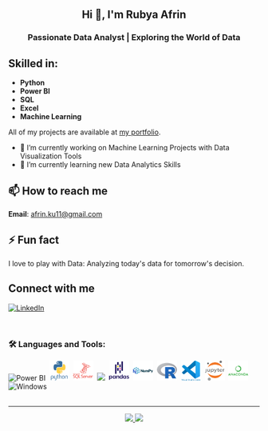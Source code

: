 <h2 align="center">Hi 👋, I'm Rubya Afrin</h2>
<h3 align="center">Passionate Data Analyst | Exploring the World of Data</h3>

## Skilled in:
- **Python**
- **Power BI**
- **SQL**
- **Excel**
- **Machine Learning**




All of my projects are available at [my portfolio](https://codebasics.io/portfolio/Rubya-Afrin).

- 🔭 I’m currently working on Machine Learning Projects with Data Visualization Tools
- 🌱 I’m currently learning new Data Analytics Skills


## 📫 How to reach me
**Email**: afrin.ku11@gmail.com

## ⚡ Fun fact
I love to play with Data: Analyzing today's data for tomorrow's decision.

## Connect with me
[![LinkedIn](https://img.shields.io/badge/LinkedIn-%230077B5.svg?logo=linkedin&logoColor=white)](https://www.linkedin.com/in/rubyaafrin/) 

<br />



### :hammer_and_wrench: Languages and Tools:
   <div>
     <img src="https://upload.wikimedia.org/wikipedia/commons/c/cf/New_Power_BI_Logo.svg" title="Power BI" alt="Power BI" width="40"height="40"/>&nbsp;
     <img src="https://github.com/devicons/devicon/blob/master/icons/python/python-original-wordmark.svg" title="Python" alt="Python" width="40" height="40"/>&nbsp;
      <img src="https://github.com/devicons/devicon/blob/master/icons/microsoftsqlserver/microsoftsqlserver-plain-wordmark.svg" title="MSSQL Server" alt="MSSQL Server" width="40" height="40"/>&nbsp;
     <img src="https://freebiehive.com/wp-content/uploads/2022/04/Microsoft-Excel-Icon-PNG.jpg" title="kaggle" alt=" " width="40" height="40"/>&nbsp;
     <img src="https://github.com/devicons/devicon/blob/master/icons/pandas/pandas-original-wordmark.svg" title="Pandas" alt="Pandas" width="40" height="40"/>&nbsp;
     <img src="https://github.com/devicons/devicon/blob/master/icons/numpy/numpy-original-wordmark.svg" title="Numpy" alt="Numpy" width="40" height="40"/>&nbsp;
     <img src="https://github.com/devicons/devicon/blob/master/icons/r/r-original.svg" title="R" alt="R" width="40" height="40"/>&nbsp;
     <img src="https://github.com/devicons/devicon/blob/master/icons/vscode/vscode-original-wordmark.svg" title="Vscode" alt="Vscode" width="40" height="40"/>&nbsp;
     <img src="https://github.com/devicons/devicon/blob/master/icons/jupyter/jupyter-original-wordmark.svg" title="Jupyter" alt="Jupyter" width="40"height="40"/>&nbsp;
     <img src="https://github.com/devicons/devicon/blob/master/icons/anaconda/anaconda-original-wordmark.svg" title="Anaconda" alt="Anaconda" width="40"height="40"/>&nbsp;
     <img src="https://user-images.githubusercontent.com/25181517/186884150-05e9ff6d-340e-4802-9533-2c3f02363ee3.png" title="Windows" alt="Windows" width="40"height="40"/>&nbsp;
  
   </div>


  
</div>


<!-- <img align="left" alt="Visual Studio Code" width="26px" src="https://raw.githubusercontent.com/github/explore/80688e429a7d4ef2fca1e82350fe8e3517d3494d/topics/visual-studio-code/visual-studio-code.png" />
<img align="left" alt="HTML5" width="26px" src="https://raw.githubusercontent.com/github/explore/80688e429a7d4ef2fca1e82350fe8e3517d3494d/topics/html/html.png" />
<img align="left" alt="CSS3" width="26px" src="https://raw.githubusercontent.com/github/explore/80688e429a7d4ef2fca1e82350fe8e3517d3494d/topics/css/css.png" />
<img align="left" alt="JavaScript" width="26px" src="https://raw.githubusercontent.com/github/explore/80688e429a7d4ef2fca1e82350fe8e3517d3494d/topics/javascript/javascript.png" />
<img align="left" alt="Git" width="26px" src="https://raw.githubusercontent.com/github/explore/80688e429a7d4ef2fca1e82350fe8e3517d3494d/topics/git/git.png" />
<img align="left" alt="GitHub" width="26px" src="https://raw.githubusercontent.com/github/explore/78df643247d429f6cc873026c0622819ad797942/topics/github/github.png" />
<img align="left" alt="GitHub" width="26px" src="https://raw.githubusercontent.com/github/explore/78df643247d429f6cc873026c0622819ad797942/topics/wordpress/wordpress.png" /> -->

<br />

---


  <div align="center">
  <a href="https://github.com/awwal1999">
 

  <img height="180em" src="https://github-readme-stats.vercel.app/api?username=RubyaAfrin&show_icons=true&theme=dracula&include_all_commits=true&count_private=true"/>
  <img height="180em" src="https://github-readme-stats.vercel.app/api/top-langs/?username=RubyaAfrin&layout=compact&langs_count=7&theme=dracula"/>
</div>
<!-- <details>
  <summary>:zap: GitHub Stats</summary>

  <img align="left" alt="Sam's GitHub Stats" src="http://github-readme-streak-stats.herokuapp.com?user=RubyaAfrin&theme=tokyonight&date_format=M%20j%5B%2C%20Y%5D" />

</details>

<details>
  <summary>:zap: Most Used Languages</summary>

<img align="left" alt="Sam's GitHub Top Languages" src="https://github-readme-stats.vercel.app/api/top-langs/?username=RubyaAfrin&layout=compact&theme=tokyonight" />

</details>  -->




